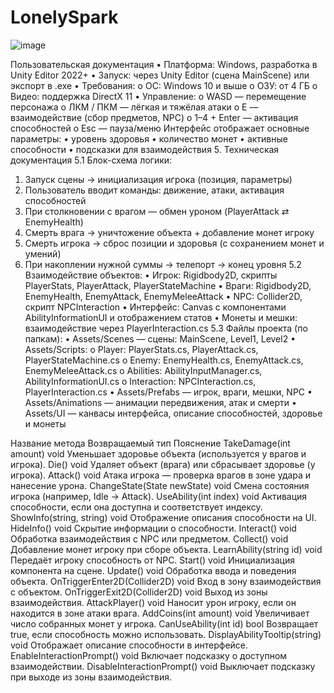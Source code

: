 # LonelySpark

![image](https://github.com/user-attachments/assets/3d9e543f-c0e1-4ceb-8506-9b1caa57c9f6)

Пользовательская документация
•	Платформа: Windows, разработка в Unity Editor 2022+
•	Запуск: через Unity Editor (сцена MainScene) или экспорт в .exe
•	Требования:
o	ОС: Windows 10 и выше
o	ОЗУ: от 4 ГБ
o	Видео: поддержка DirectX 11
•	Управление:
o	WASD — перемещение персонажа
o	ЛКМ / ПКМ — лёгкая и тяжёлая атаки
o	E — взаимодействие (сбор предметов, NPC)
o	1–4 + Enter — активация способностей
o	Esc — пауза/меню
Интерфейс отображает основные параметры:
•	уровень здоровья
•	количество монет
•	активные способности
•	подсказки для взаимодействия
5. Техническая документация
5.1 Блок-схема логики:
1.	Запуск сцены → инициализация игрока (позиция, параметры)
2.	Пользователь вводит команды: движение, атаки, активация способностей
3.	При столкновении с врагом — обмен уроном (PlayerAttack ⇄ EnemyHealth)
4.	Смерть врага → уничтожение объекта + добавление монет игроку
5.	Смерть игрока → сброс позиции и здоровья (с сохранением монет и умений)
6.	При накоплении нужной суммы → телепорт → конец уровня
5.2 Взаимодействие объектов:
•	Игрок: Rigidbody2D, скрипты PlayerStats, PlayerAttack, PlayerStateMachine
•	Враги: Rigidbody2D, EnemyHealth, EnemyAttack, EnemyMeleeAttack
•	NPC: Collider2D, скрипт NPCInteraction
•	Интерфейс: Canvas с компонентами AbilityInformationUI и отображением статов
•	Монеты и мешки: взаимодействие через PlayerInteraction.cs
5.3 Файлы проекта (по папкам):
•	Assets/Scenes — сцены: MainScene, Level1, Level2
•	Assets/Scripts:
o	Player: PlayerStats.cs, PlayerAttack.cs, PlayerStateMachine.cs
o	Enemy: EnemyHealth.cs, EnemyAttack.cs, EnemyMeleeAttack.cs
o	Abilities: AbilityInputManager.cs, AbilityInformationUI.cs
o	Interaction: NPCInteraction.cs, PlayerInteraction.cs
•	Assets/Prefabs — игрок, враги, мешки, NPC
•	Assets/Animations — анимации передвижения, атак и смерти
•	Assets/UI — канвасы интерфейса, описание способностей, здоровье и монеты


Название метода	Возвращаемый тип	Пояснение
TakeDamage(int amount)	void	Уменьшает здоровье объекта (используется у врагов и игрока).
Die()	void	Удаляет объект (врага) или сбрасывает здоровье (у игрока).
Attack()	void	Атака игрока — проверка врагов в зоне удара и нанесение урона.
ChangeState(State newState)	void	Смена состояния игрока (например, Idle → Attack).
UseAbility(int index)	void	Активация способности, если она доступна и соответствует индексу.
ShowInfo(string, string)	void	Отображение описания способности на UI.
HideInfo()	void	Скрытие информации о способности.
Interact()	void	Обработка взаимодействия с NPC или предметом.
Collect()	void	Добавление монет игроку при сборе объекта.
LearnAbility(string id)	void	Передаёт игроку способность от NPC.
Start()	void	Инициализация компонента на сцене.
Update()	void	Обработка ввода и поведения объекта.
OnTriggerEnter2D(Collider2D)	void	Вход в зону взаимодействия с объектом.
OnTriggerExit2D(Collider2D)	void	Выход из зоны взаимодействия.
AttackPlayer()	void	Наносит урон игроку, если он находится в зоне атаки врага.
AddCoins(int amount)	void	Увеличивает число собранных монет у игрока.
CanUseAbility(int id)	bool	Возвращает true, если способность можно использовать.
DisplayAbilityTooltip(string)	void	Отображает описание способности в интерфейсе.
EnableInteractionPrompt()	void	Включает подсказку о доступном взаимодействии.
DisableInteractionPrompt()	void	Выключает подсказку при выходе из зоны взаимодействия.
